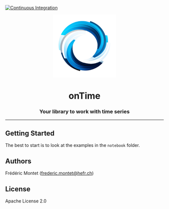 [![Continuous Integration](https://github.com/fredmontet/ontime/actions/workflows/ci.yml/badge.svg)](https://github.com/fredmontet/ontime/actions/workflows/ci.yml)

<div align="center">
    <img src="res/ontime-logo.png" width="200" title="hover text">
    <h1>onTime</h1>
    <h3>Your library to work with time series</h3>
</div>

---

## Getting Started

The best to start is to look at the examples in the `notebook` folder.

## Authors

Frédéric Montet (frederic.montet@hefr.ch)

## License

Apache License 2.0
